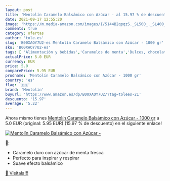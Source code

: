 ```yaml
---
layout: post
title: 'Mentolín Caramelo Balsámico con Azúcar - al 15.97 % de descuento'
date: 2021-09-17 12:55:20
image: 'https://m.media-amazon.com/images/I/5144B2qpqzS._SL500_._SL400_.jpg'
comments: true
category: ofertas
author: 'tole.es'
slug: 'B00XAOY7U2-es Mentolín Caramelo Balsámico con Azúcar - 1000 gr'
sku: 'B00XAOY7U2-es'
tags: [ 'Alimentación y bebidas','Caramelos de menta','Dulces, chocolates y chicles','azúcar','mentolín', ]
actualPrice: 5.0 EUR
currency: EUR
price: 5.0
comparePrice: 5.95 EUR
prodname: 'Mentolín Caramelo Balsámico con Azúcar - 1000 gr'
country: 'es'
flag: '🇪🇸'
brand: 'Mentolín'
buyurl: 'https://www.amazon.es/dp/B00XAOY7U2/?tag=tolees-21'
descuento: '15.97'
average: '5.22'
---
```


Ahora mismo tienes [Mentolín Caramelo Balsámico con Azúcar - 1000 gr](https://www.amazon.es/dp/B00XAOY7U2/?tag=tolees-21) a 5.0 EUR (original: 5.95 EUR) (15.97 %  de descuento) en el siguiente enlace!

[![Mentolín Caramelo Balsámico con Azúcar -](https://m.media-amazon.com/images/I/5144B2qpqzS._SL500_._SL400_.jpg)](https://www.amazon.es/dp/B00XAOY7U2/?tag=tolees-21)

🔎:

- Caramelo duro con azúcar de menta fresca
- Perfecto para inspirar y respirar
- Suave efecto balsámico

[🛒 Visítala!!!](https://www.amazon.es/dp/B00XAOY7U2/?tag=tolees-21)
